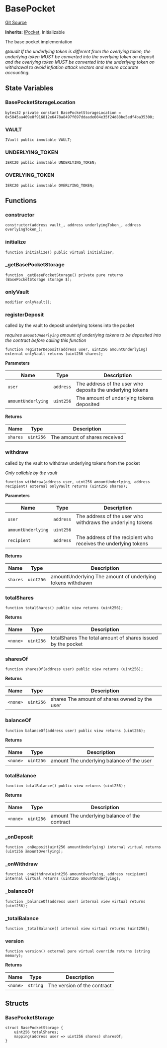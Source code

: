 # BasePocket
[Git Source](https://github.com/cryptexfinance/tcapv2.0/blob/300e3dc5cffa328fb9714b67c38745c3400cb13b/src/pockets/BasePocket.sol)

**Inherits:**
[IPocket](/src/interface/pockets/IPocket.sol/interface.IPocket.md), Initializable

The base pocket implementation

*@audit If the underlying token is different from the overlying token, the underlying token MUST be converted into the overlying token on deposit and the overlying token MUST be converted into the underlying token on withdrawal to avoid inflation attack vectors and ensure accurate accounting.*


## State Variables
### BasePocketStorageLocation

```solidity
bytes32 private constant BasePocketStorageLocation = 0x5845aa409e8f916812e6478a8497f697ddaade604e35f24d88be5edf4ba35300;
```


### VAULT

```solidity
IVault public immutable VAULT;
```


### UNDERLYING_TOKEN

```solidity
IERC20 public immutable UNDERLYING_TOKEN;
```


### OVERLYING_TOKEN

```solidity
IERC20 public immutable OVERLYING_TOKEN;
```


## Functions
### constructor


```solidity
constructor(address vault_, address underlyingToken_, address overlyingToken_);
```

### initialize


```solidity
function initialize() public virtual initializer;
```

### _getBasePocketStorage


```solidity
function _getBasePocketStorage() private pure returns (BasePocketStorage storage $);
```

### onlyVault


```solidity
modifier onlyVault();
```

### registerDeposit

called by the vault to deposit underlying tokens into the pocket

*requires `amountUnderlying` amount of underlying tokens to be deposited into the contract before calling this function*


```solidity
function registerDeposit(address user, uint256 amountUnderlying) external onlyVault returns (uint256 shares);
```
**Parameters**

|Name|Type|Description|
|----|----|-----------|
|`user`|`address`|The address of the user who deposits the underlying tokens|
|`amountUnderlying`|`uint256`|The amount of underlying tokens deposited|

**Returns**

|Name|Type|Description|
|----|----|-----------|
|`shares`|`uint256`|The amount of shares received|


### withdraw

called by the vault to withdraw underlying tokens from the pocket

*Only callable by the vault*


```solidity
function withdraw(address user, uint256 amountUnderlying, address recipient) external onlyVault returns (uint256 shares);
```
**Parameters**

|Name|Type|Description|
|----|----|-----------|
|`user`|`address`|The address of the user who withdraws the underlying tokens|
|`amountUnderlying`|`uint256`||
|`recipient`|`address`|The address of the recipient who receives the underlying tokens|

**Returns**

|Name|Type|Description|
|----|----|-----------|
|`shares`|`uint256`|amountUnderlying The amount of underlying tokens withdrawn|


### totalShares


```solidity
function totalShares() public view returns (uint256);
```
**Returns**

|Name|Type|Description|
|----|----|-----------|
|`<none>`|`uint256`|totalShares The total amount of shares issued by the pocket|


### sharesOf


```solidity
function sharesOf(address user) public view returns (uint256);
```
**Returns**

|Name|Type|Description|
|----|----|-----------|
|`<none>`|`uint256`|shares The amount of shares owned by the user|


### balanceOf


```solidity
function balanceOf(address user) public view returns (uint256);
```
**Returns**

|Name|Type|Description|
|----|----|-----------|
|`<none>`|`uint256`|amount The underlying balance of the user|


### totalBalance


```solidity
function totalBalance() public view returns (uint256);
```
**Returns**

|Name|Type|Description|
|----|----|-----------|
|`<none>`|`uint256`|amount The underlying balance of the contract|


### _onDeposit


```solidity
function _onDeposit(uint256 amountUnderlying) internal virtual returns (uint256 amountOverlying);
```

### _onWithdraw


```solidity
function _onWithdraw(uint256 amountOverlying, address recipient) internal virtual returns (uint256 amountUnderlying);
```

### _balanceOf


```solidity
function _balanceOf(address user) internal view virtual returns (uint256);
```

### _totalBalance


```solidity
function _totalBalance() internal view virtual returns (uint256);
```

### version


```solidity
function version() external pure virtual override returns (string memory);
```
**Returns**

|Name|Type|Description|
|----|----|-----------|
|`<none>`|`string`|The version of the contract|


## Structs
### BasePocketStorage

```solidity
struct BasePocketStorage {
    uint256 totalShares;
    mapping(address user => uint256 shares) sharesOf;
}
```

